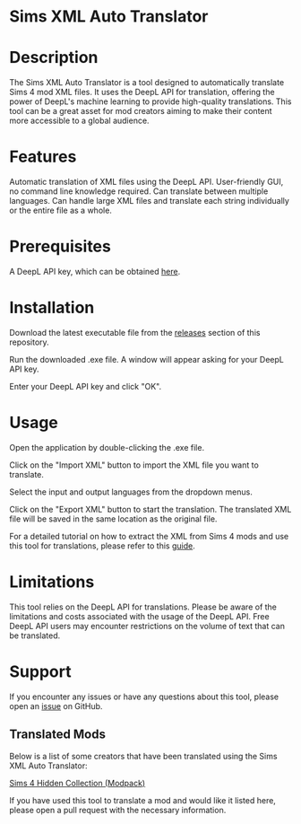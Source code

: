 # Sims XML Auto Translator

# Description
The Sims XML Auto Translator is a tool designed to automatically translate Sims 4 mod XML files. It uses the DeepL API for translation, offering the power of DeepL's machine learning to provide high-quality translations. This tool can be a great asset for mod creators aiming to make their content more accessible to a global audience.

# Features
Automatic translation of XML files using the DeepL API.
User-friendly GUI, no command line knowledge required.
Can translate between multiple languages.
Can handle large XML files and translate each string individually or the entire file as a whole.

# Prerequisites
A DeepL API key, which can be obtained [here](https://www.deepl.com/pro-api?cta=header-pro-api/).

# Installation
Download the latest executable file from the [releases](https://github.com/UmaruMG/Sims-XML-Auto-Translator/releases) section of this repository.

Run the downloaded .exe file. A window will appear asking for your DeepL API key.

Enter your DeepL API key and click "OK".

# Usage
Open the application by double-clicking the .exe file.

Click on the "Import XML" button to import the XML file you want to translate.

Select the input and output languages from the dropdown menus.

Click on the "Export XML" button to start the translation. The translated XML file will be saved in the same location as the original file.

For a detailed tutorial on how to extract the XML from Sims 4 mods and use this tool for translations, please refer to this [guide](https://www.patreon.com/posts/tutorial-for-way-40094277).

# Limitations
This tool relies on the DeepL API for translations. Please be aware of the limitations and costs associated with the usage of the DeepL API. Free DeepL API users may encounter restrictions on the volume of text that can be translated.

# Support
If you encounter any issues or have any questions about this tool, please open an [issue](https://github.com/UmaruMG/Sims-XML-Auto-Translator/issues) on GitHub.

## Translated Mods

Below is a list of some creators that have been translated using the Sims XML Auto Translator:

[Sims 4 Hidden Collection (Modpack)](https://www.patreon.com/LibDoi)

If you have used this tool to translate a mod and would like it listed here, please open a pull request with the necessary information.
